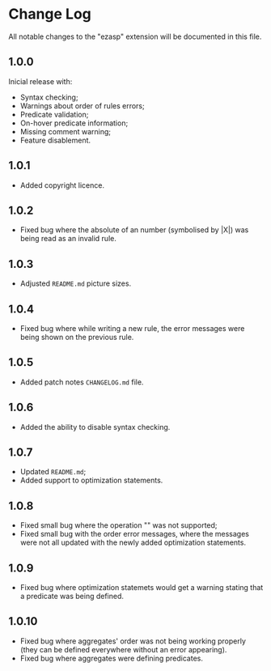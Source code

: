 # Change Log

All notable changes to the "ezasp" extension will be documented in this file.

## 1.0.0
Inicial release with:
- Syntax checking;
- Warnings about order of rules errors;
- Predicate validation;
- On-hover predicate information;
- Missing comment warning;
- Feature disablement.

## 1.0.1
- Added copyright licence.

## 1.0.2
- Fixed bug where the absolute of an number (symbolised by |X|) was being read as an invalid rule.

## 1.0.3
- Adjusted `README.md` picture sizes.

## 1.0.4
- Fixed bug where while writing a new rule, the error messages were being shown on the previous rule.

## 1.0.5
- Added patch notes `CHANGELOG.md` file.

## 1.0.6
- Added the ability to disable syntax checking.

## 1.0.7
- Updated `README.md`;
- Added support to optimization statements.

## 1.0.8
- Fixed small bug where the operation "\" was not supported;
- Fixed small bug with the order error messages, where the messages were not all updated with the newly added optimization statements.

## 1.0.9
- Fixed bug where optimization statemets would get a warning stating that a predicate was being defined.

## 1.0.10
- Fixed bug where aggregates' order was not being working properly (they can be defined everywhere without an error appearing).
- Fixed bug where aggregates were defining predicates.